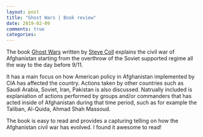 ```yaml
---
layout: post
title: "Ghost Wars | Book review"
date: 2019-02-09
comments: true
categories:
---
```


The book [Ghost Wars](https://en.wikipedia.org/wiki/Ghost_Wars) written by [Steve Coll](https://twitter.com/stevecollny) 
explains the civil war of Afghanistan starting from the overthrow of the Soviet supported regime all the way to 
the day before 9/11.

It has a main focus on how American policy in Afghanistan implemented by CIA has affected the country.
 Actions taken by other countries such as Saudi Arabia, Soviet, Iran, Pakistan is also discussed.
Natrually included is explaniation of actions performed by groups and/or commanders that has acted inside of Afghanistan during
 that time period, such as for example the Taliban, Al-Quida, Ahmad Shah Massoud.

The book is easy to read and provides a capturing telling on how the Afghanistan civil war has evolved. I found it awesome to read!